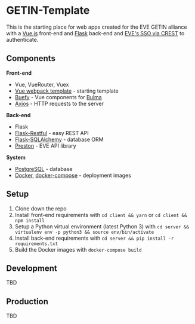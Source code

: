 # GETIN-Template

This is the starting place for web apps created for the EVE GETIN alliance with a [Vue.js](https://vuejs.org/) front-end and [Flask](http://flask.pocoo.org/) back-end and [EVE's SSO via CREST](https://eveonline-third-party-documentation.readthedocs.io/en/latest/) to authenticate.

## Components

**Front-end**
* Vue, VueRouter, Vuex
* [Vue webpack template](https://github.com/vuejs-templates/webpack) - starting template
* [Buefy](https://buefy.github.io/#/) - Vue components for [Bulma](http://bulma.io/)
* [Axios](https://github.com/mzabriskie/axios) - HTTP requests to the server

**Back-end**
* Flask
* [Flask-Restful](https://github.com/flask-restful/flask-restful) - easy REST API
* [Flask-SQLAlchemy](https://github.com/mitsuhiko/flask-sqlalchemy) - database ORM
* [Preston](https://github.com/Celeo/Preston) - EVE API library

**System**
* [PostgreSQL](https://www.postgresql.org/) - database
* [Docker](https://www.docker.com/), [docker-compose](https://docs.docker.com/compose/) - deployment images

## Setup

1. Clone down the repo
2. Install front-end requirements with `cd client && yarn` or `cd client && npm install`
3. Setup a Python virtual environment (latest Python 3) with `cd server && virtualenv env -p python3 && source env/bin/activate`
4. Install back-end requirements with `cd server && pip install -r requirements.txt`
5. Build the Docker images with `docker-compose build`

## Development

TBD

## Production

TBD
